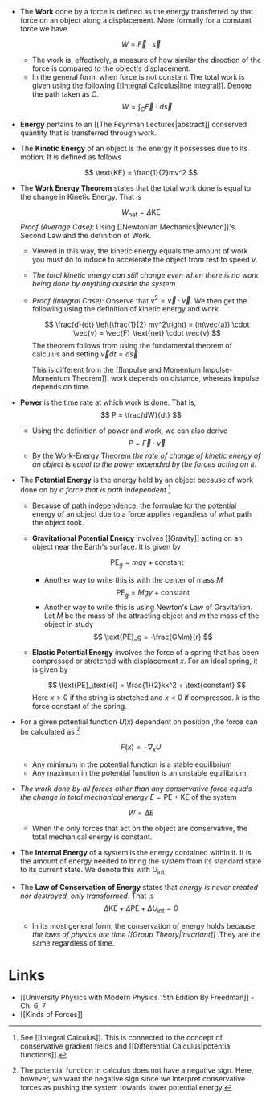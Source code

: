 * The **Work** done by a force is defined as the energy transferred by that force on an object along a displacement. More formally for a constant force we have
  
  $$
  W = \vec{F} \cdot \vec{s}
  $$
	* The work is, effectively, a measure of how similar the direction of the force is compared to the object's displacement.
	* In the general form, when force is not constant The total work is given using the following [[Integral Calculus|line integral]]. Denote the path taken as $C$.
	  $$
	  W =\int_C \vec{F} \cdot d\vec{s}
	  $$

* **Energy** pertains to an [[The Feynman Lectures|abstract]] conserved quantity that is transferred through work.


* The **Kinetic Energy** of an object is the energy it possesses due to its motion. It is defined as follows
  
  $$
  \text{KE} = \frac{1}{2}mv^2
  $$

* The **Work Energy Theorem** states that the total work done is equal to the change in Kinetic Energy. That is
  
  $$
  W_\text{net} = \Delta \text{KE}
  $$
  *Proof (Average Case)*: Using [[Newtonian Mechanics|Newton]]'s Second Law and the definition of Work. 
	* Viewed in this way, the kinetic energy equals the amount of work you must do to induce to accelerate the object from rest to speed  $v$.
	* *The total kinetic energy can still change even when there is no work being done by anything outside the system*
	* *Proof (Integral Case)*: Observe that $v^2=\vec{v}\cdot \vec{v}$.  We then get the following using the definition of kinetic energy and work
	  
	  $$
	  \frac{d}{dt} \left(\frac{1}{2} mv^2\right) = (m\vec{a}) \cdot \vec{v} = \vec{F}_\text{net} \cdot \vec{v}
	  $$
	  The theorem follows from using the fundamental theorem of calculus and setting $\vec{v} dt = d\vec{s}$
	  
	  This is different from the [[Impulse and Momentum|Impulse-Momentum Theorem]]: work depends on distance, whereas impulse depends on time.

* **Power** is the time rate at which work is done. That is, 
  $$
  P = \frac{dW}{dt}
  $$
	* Using the definition of power and work, we can also derive 
	  $$
	  P = \vec{F} \cdot \vec{v}
	  $$
	* By the Work-Energy Theorem *the rate of change of kinetic energy of an object is equal to the power expended by the forces acting on it*.



* The **Potential Energy** is the energy held by an object because of work done on by *a force that is path independent* [^potential_energy]
	* Because of path independence, the formulae for the potential energy of an object due to a force applies regardless of what path the object took.
	* **Gravitational Potential Energy** involves [[Gravity]] acting on an object near the Earth's surface. It is given by 
	  
	  $$
	  \text{PE}_g = mgy + \text{constant}
	  $$

		* Another way to write this is with the center of mass $M$
		  $$
		  \text{PE}_g = Mgy + \text{constant}
		  $$
		* Another way to write this is using Newton's Law of Gravitation.  Let $M$ be the mass of the attracting object and $m$ the mass of the object in study
		  $$
		  \text{PE}_g = -\frac{GMm}{r}
		  $$
		  
		  
	* **Elastic Potential Energy** involves the force of a spring that has been compressed or stretched with displacement $x$. For an ideal spring, it is given by 
	  
	  $$
	  \text{PE}_\text{el} = \frac{1}{2}kx^2 + \text{constant}
	  $$
	  Here $x>0$ if the string is stretched and $x < 0$ if compressed. $k$ is the force constant of the spring.

* For a given potential function $U(x)$ dependent on position ,the force can be calculated as [^potential_functions]
  
  $$
  F(x)=  -\nabla_x U
  $$
	* Any minimum in the potential function is a stable equilibrium
	* Any maximum in the potential function is an unstable equilibrium. 

* *The work done by all forces other than any conservative force equals the change in total mechanical energy* $E=\text{PE} +\text{KE}$ of the system
  
  $$
  W = \Delta E
  $$
	* When the only forces that act on the object are conservative, the total mechanical energy is constant. 

* The **Internal Energy** of a system is the energy contained within it. It is the amount of energy needed to bring the system from its standard state to its current state.  We denote this with $U_\text{int}$

* The **Law of Conservation of Energy** states that *energy is never created nor destroyed, only transformed*. That is
  $$
  \Delta \text{KE} + \Delta\text{PE} + \Delta U_\text{int} = 0
  $$
	* In its most general form, the conservation of energy holds because *the laws of physics are time [[Group Theory|invariant]]* .They are the same regardless of time.




[^potential_energy]: See [[Integral Calculus]]. This is connected to the concept of conservative gradient fields and [[Differential Calculus|potential functions]].
[^potential_functions]: The potential function in calculus does not have a negative sign. Here, however, we want the negative sign since we interpret conservative forces as pushing the system towards lower potential energy.

# Links
* [[University Physics with Modern Physics 15th Edition By Freedman]] - Ch. 6, 7
* [[Kinds of Forces]]